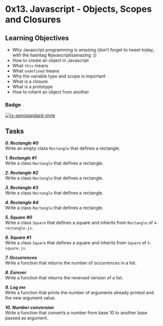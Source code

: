 # 0x13. Javascript - Objects, Scopes and Closures

## Learning Objectives


- Why Javascript programming is amazing (don’t forget to tweet today, with the hashtag #javascriptisamazing :))
- How to create an object in Javascript
- What `this` means
- What `undefined` means
- Why the variable type and scope is important
- What is a closure
- What is a prototype
- How to inherit an object from another

### Badge

[![js-semistandard-style](https://img.shields.io/badge/code%20style-semistandard-brightgreen.svg?style=flat-square)](https://github.com/standard/semistandard)

## Tasks

_**0. Rectangle #0**_  
Write an empty class `Rectangle` that defines a rectangle.  

_**1. Rectangle #1**_  
Write a class `Rectangle` that defines a rectangle.  

_**2. Rectangle #2**_  
Write a class `Rectangle` that defines a rectangle.  

_**3. Rectangle #3**_  
Write a class `Rectangle` that defines a rectangle.  

_**4. Rectangle #4**_  
Write a class `Rectangle` that defines a rectangle.  

_**5. Square #0**_  
Write a class `Square` that defines a square and inherits from `Rectangle` of `4-rectangle.js`.  

_**6. Square #1**_  
Write a class `Square` that defines a square and inherits from `Square` of `5-square.js`.  

_**7. Occurrences**_  
Write a function that returns the number of occurrences in a list.  

_**8. Esrever**_  
Write a function that returns the reversed version of a list.  

_**9. Log me**_  
Write a function that prints the number of arguments already printed and the new argument value.  

_**10. Number conversion**_  
Write a function that converts a number from base 10 to another base passed as argument.
